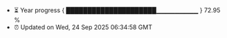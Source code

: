 - ⏳ Year progress { █████████████████████▁▁▁▁▁▁▁▁▁ } 72.95 %
- ⏰ Updated on Wed, 24 Sep 2025 06:34:58 GMT

